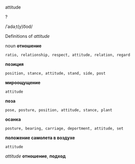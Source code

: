 attitude

?

/ˈadəˌt(y)o͞od/

Definitions of _attitude_

noun
**отношение**

    ratio, relationship, respect, attitude, relation, regard
**позиция**

    position, stance, attitude, stand, side, post
**мироощущение**

    attitude
**поза**

    pose, posture, position, attitude, stance, plant
**осанка**

    posture, bearing, carriage, deportment, attitude, set
**положение самолета в воздухе**

    attitude

_attitude_
**отношение**, **подход**
